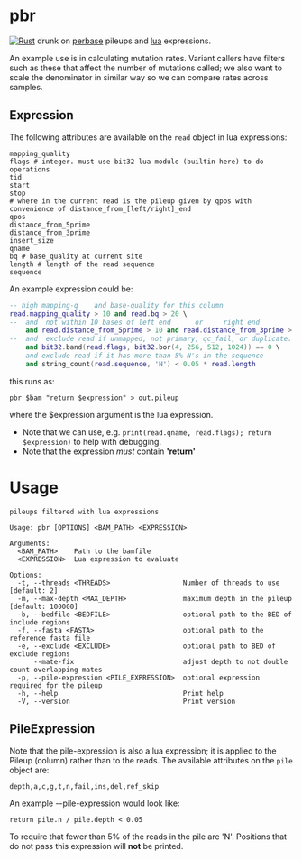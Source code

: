 # pbr
[![Rust](https://github.com/brentp/pbr/actions/workflows/rust.yml/badge.svg)](https://github.com/brentp/pbr/actions/workflows/rust.yml)
drunk on [perbase](https://github.com/sstadick/perbase) pileups and [lua](https://github.com/khvzak/mlua/) expressions.

An example use is in calculating mutation rates. Variant callers have filters such as these
that affect the number of mutations called; we also want to scale the denominator in similar
way so we can compare rates across samples.

## Expression

The following attributes are available on the `read` object in lua expressions:

```
mapping_quality
flags # integer. must use bit32 lua module (builtin here) to do operations
tid
start
stop
# where in the current read is the pileup given by qpos with convenience of distance_from_[left/right]_end
qpos
distance_from_5prime
distance_from_3prime
insert_size
qname
bq # base_quality at current site
length # length of the read sequence
sequence
```

An example expression could be:

```lua
-- high mapping-q    and base-quality for this column
read.mapping_quality > 10 and read.bq > 20 \
--  and  not within 10 bases of left end      or     right end
    and read.distance_from_5prime > 10 and read.distance_from_3prime > 10 \
--  and  exclude read if unmapped, not primary, qc_fail, or duplicate.
    and bit32.band(read.flags, bit32.bor(4, 256, 512, 1024)) == 0 \
--  and exclude read if it has more than 5% N's in the sequence
    and string_count(read.sequence, 'N') < 0.05 * read.length
```

this runs as:

```
pbr $bam "return $expression" > out.pileup
```

where the $expression argument is the lua expression.

- Note that we can use, e.g. `print(read.qname, read.flags); return $expression)` to help with debugging.
- Note that the expression _must_ contain **'return'**

# Usage

```
pileups filtered with lua expressions

Usage: pbr [OPTIONS] <BAM_PATH> <EXPRESSION>

Arguments:
  <BAM_PATH>    Path to the bamfile
  <EXPRESSION>  Lua expression to evaluate

Options:
  -t, --threads <THREADS>                  Number of threads to use [default: 2]
  -m, --max-depth <MAX_DEPTH>              maximum depth in the pileup [default: 100000]
  -b, --bedfile <BEDFILE>                  optional path to the BED of include regions
  -f, --fasta <FASTA>                      optional path to the reference fasta file
  -e, --exclude <EXCLUDE>                  optional path to BED of exclude regions
      --mate-fix                           adjust depth to not double count overlapping mates
  -p, --pile-expression <PILE_EXPRESSION>  optional expression required for the pileup
  -h, --help                               Print help
  -V, --version                            Print version
```

## PileExpression

Note that the pile-expression is also a lua expression; it is applied to the Pileup (column) rather than to the reads.
The available attributes on the `pile` object are:

```
depth,a,c,g,t,n,fail,ins,del,ref_skip
```

An example --pile-expression would look like:

```
return pile.n / pile.depth < 0.05
```

To require that fewer than 5% of the reads in the pile are 'N'. Positions that do not pass this expression will **not** be printed.
